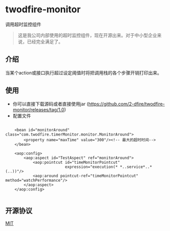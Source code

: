 # twodfire-monitor
调用超时监控组件

> 这是我公司内部使用的超时监控组件，现在开源出来。对于中小型企业来说，已经完全满足了。


## 介绍

当某个action或接口执行超过设定阈值时将把调用栈的各个步骤开销打印出来。


## 使用

* 你可以直接下载源码或者直接使用jar (https://github.com/2-dfire/twodfire-monitor/releases/tag/1.0)
* 配置文件

``` 

    <bean id="monitorAround" class="com.twodfire.timerMonitor.monitor.MonitorAround">
        <property name="maxTime" value="300"/><!-- 最大的超时时间-->
    </bean>

    <aop:config>
        <aop:aspect id="TestAspect" ref="monitorAround">
            <aop:pointcut id="timeMonitorPointcut"
                          expression="execution(* *..service*..*(..))"/>
            <aop:around pointcut-ref="timeMonitorPointcut" method="watchPerformance"/>
        </aop:aspect>
    </aop:config> 
        
```

## 开源协议

[MIT](https://github.com/2-dfire/twodfire-monitor/blob/master/LICENSE)


